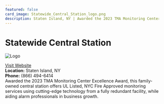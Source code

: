 ```yaml
---
featured: false
card_image: Statewide_Central_Station_logo.png
description: Staten Island, NY | Awarded the 2023 TMA Monitoring Center Excellence Award, this family-owned central station offers UL Listed, NYC Fire Approved monitoring services using cutting-edge technology from a fully redundant facility, while aiding alarm professionals in business growth.
---
```


# Statewide Central Station
<img src="Statewide_Central_Station_logo.png" alt="Logo" style="max-width: 200px; height: auto;">

<a href="https://www.statewidecs.com">Visit Website</a>  
**Location:** Staten Island, NY  
**Phone:** (866) 494-6414 <br>
Awarded the 2023 TMA Monitoring Center Excellence Award, this family-owned central station offers UL Listed, NYC Fire Approved monitoring services using cutting-edge technology from a fully redundant facility, while aiding alarm professionals in business growth.
